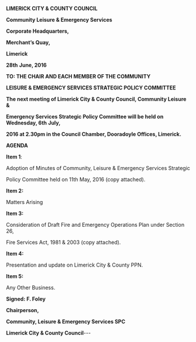 **LIMERICK CITY & COUNTY COUNCIL**

**Community Leisure & Emergency Services**

**Corporate Headquarters,**

**Merchant’s Quay,**

**Limerick**

**28th** **June, 2016**

**TO: THE CHAIR AND EACH MEMBER OF THE COMMUNITY**

**LEISURE & EMERGENCY SERVICES STRATEGIC POLICY COMMITTEE**

**The next meeting of Limerick City & County Council, Community Leisure &**

**Emergency Services Strategic Policy Committee will be held on Wednesday, 6th** **July,**

**2016 at 2.30pm in the Council Chamber, Dooradoyle Offices, Limerick.**

**AGENDA**

**Item 1**:

Adoption of Minutes of Community, Leisure & Emergency Services Strategic

Policy Committee held on 11th May, 2016 (copy attached).

**Item 2:**

Matters Arising

**Item 3:**

Consideration of Draft Fire and Emergency Operations Plan under Section 26,

Fire Services Act, 1981 & 2003 (copy attached).

**Item 4:**

Presentation and update on Limerick City & County PPN.

**Item 5:**

Any Other Business.

**Signed: F. Foley**

**Chairperson,**

**Community, Leisure & Emergency Services SPC**

**Limerick City & County Council**---

